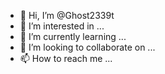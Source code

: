 - 👋 Hi, I’m @Ghost2339t
- 👀 I’m interested in ...
- 🌱 I’m currently learning ...
- 💞️ I’m looking to collaborate on ...
- 📫 How to reach me ...

<!---
Ghost2339t/Ghost2339t is a ✨ special ✨ repository because its `README.md` (this file) appears on your GitHub profile.
You can click the Preview link to take a look at your changes.
--->
